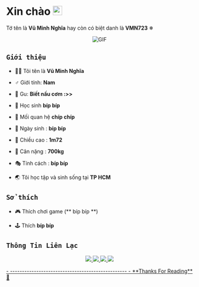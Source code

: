 <h1> Xin chào <img src="https://i.imgur.com/sl26aUs.gif" width="25"></h1> 

Tớ tên là **Vũ Minh Nghĩa** hay còn có biệt danh là **VMN723** ❄



<p align="center">
    <img align="center" alt="GIF" src="https://i.imgur.com/0uJD8W7.png" />
</p> 



## ```Giới thiệu```



- 💁‍♂️ Tôi tên là **Vũ Minh Nghĩa**

- ♂️ Giới tính: **Nam**

- 💁 Gu: **Biết nấu cơm :>>**

- 👔 Học sinh **bíp bíp**

- 💑 Mối quan hệ **chíp chíp**

- 👶 Ngày sinh : **bíp bíp**

- 🕺 Chiều cao : **1m72**

- 💪 Cân nặng : **700kg**

- 🎭 Tính cách : **bíp bíp**

- 🌏 Tôi học tập và  sinh sống tại **TP HCM**



## ```Sở thích```



- 🎮 Thích chơi game (** bíp bíp **) 

- 🕹️ Thích **bíp bíp**


## ```Thông Tin Liên Lạc```
<p align="center">
  <a href="https://www.facebook.com/vuminhnghia25"><img src="https://img.shields.io/badge/Instagram-E4405F?style=for-the-badge&logo=instagram&logoColor=white"/> 
  <a href="https://www.facebook.com/vuminhnghia25"><img src="https://img.shields.io/badge/WhatsApp-25D366?style=for-the-badge&logo=whatsapp&logoColor=white" />
  <a href="https://www.facebook.com/vuminhnghia25"><img src="https://img.shields.io/badge/Facebook-%234267B2.svg?&style=for-the-badge&logo=facebook&logoColor=white" />
  <a href="https://github.com/VMN723"><img src="https://img.shields.io/badge/-GitHub-black?style=flat-square&logo=github" /> 
</p>- -------------------------------------------------
- **Thanks For Reading**  👑
